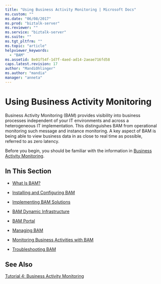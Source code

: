 ```yaml
---
title: "Using Business Activity Monitoring | Microsoft Docs"
ms.custom: ""
ms.date: "06/08/2017"
ms.prod: "biztalk-server"
ms.reviewer: ""
ms.service: "biztalk-server"
ms.suite: ""
ms.tgt_pltfrm: ""
ms.topic: "article"
helpviewer_keywords: 
  - "BAM"
ms.assetid: 8e01f54f-1d7f-4aed-ad14-2aeae716fd58
caps.latest.revision: 17
author: "MandiOhlinger"
ms.author: "mandia"
manager: "anneta"
---
```

# Using Business Activity Monitoring
Business Activity Monitoring (BAM) provides visibility into business processes independent of your IT environments and across a heterogeneous IT implementation. This distinguishes BAM from operational monitoring such message and instance monitoring. A key aspect of BAM is being able to view business data in as close to real time as possible, referred to as zero latency.  
  
 Before you begin, you should be familiar with the information in [Business Activity Monitoring](../core/business-activity-monitoring.md).  
  
## In This Section  
  
-   [What Is BAM?](../core/what-is-bam.md)  
  
-   [Installing and Configuring BAM](../core/installing-and-configuring-bam.md)  
  
-   [Implementing BAM Solutions](../core/implementing-bam-solutions.md)  
  
-   [BAM Dynamic Infrastructure](../core/bam-dynamic-infrastructure.md)  
  
-   [BAM Portal](../core/bam-portal.md)  
  
-   [Managing BAM](../core/managing-bam.md)  
  
-   [Monitoring Business Activities with BAM](../core/monitoring-business-activities-with-bam.md)  
  
-   [Troubleshooting BAM](../core/troubleshooting-bam.md)  
  
## See Also  
 [Tutorial 4: Business Activity Monitoring](../Topic/Tutorial%204:%20Business%20Activity%20Monitoring.md)